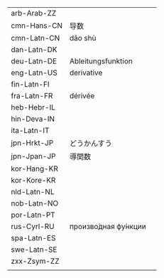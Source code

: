 | | | |
|-|-|-|
| arb-Arab-ZZ |  |  |
| cmn-Hans-CN | 导数 |  |
| cmn-Latn-CN | dǎo shù |  |
| dan-Latn-DK |  |  |
| deu-Latn-DE | Ableitungsfunktion |  |
| eng-Latn-US | derivative |  |
| fin-Latn-FI |  |  |
| fra-Latn-FR | dérivée |  |
| heb-Hebr-IL |  |  |
| hin-Deva-IN |  |  |
| ita-Latn-IT |  |  |
| jpn-Hrkt-JP | どうかんすう |  |
| jpn-Jpan-JP | 導関数 |  |
| kor-Hang-KR |  |  |
| kor-Kore-KR |  |  |
| nld-Latn-NL |  |  |
| nob-Latn-NO |  |  |
| por-Latn-PT |  |  |
| rus-Cyrl-RU | произво́дная фу́нкции |  |
| spa-Latn-ES |  |  |
| swe-Latn-SE |  |  |
| zxx-Zsym-ZZ |  |  |
|  |  |  |

